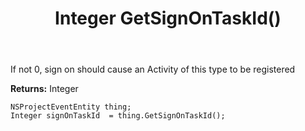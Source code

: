 ﻿---
uid: crmscript_ref_NSProjectEventEntity_GetSignOnTaskId
title: Integer GetSignOnTaskId()
intellisense: NSProjectEventEntity.GetSignOnTaskId
keywords: NSProjectEventEntity, GetSignOnTaskId
so.topic: reference
---

If not 0, sign on should cause an Activity of this type to be registered

**Returns:** Integer


```crmscript
NSProjectEventEntity thing;
Integer signOnTaskId  = thing.GetSignOnTaskId();
```


